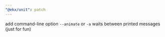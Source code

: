 ```yaml
---
"@ekx/unit": patch
---
```


add command-line option `--animate` or `-a` waits between printed messages (just for fun)
